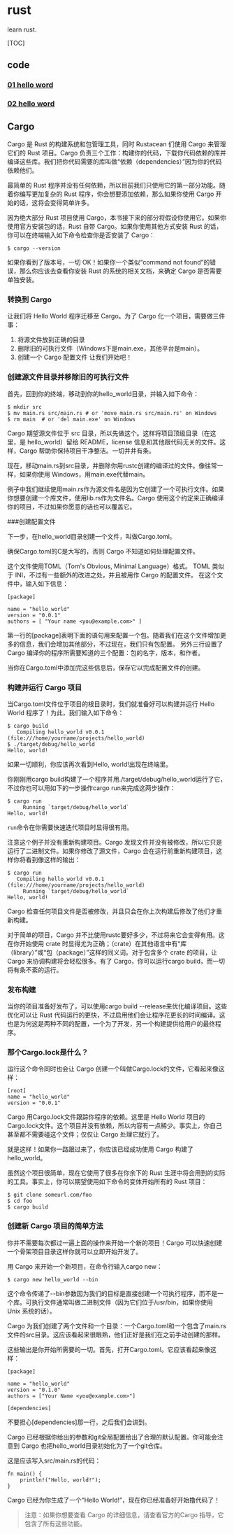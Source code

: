 # rust
learn rust.

[TOC]

## code

### [01 hello word](./src/01/01.rs)

### [02 hello word](./src/01/01.rs)

## Cargo

Cargo 是 Rust 的构建系统和包管理工具，同时 Rustacean 们使用 Cargo 来管理它们的 Rust 项目。Cargo 负责三个工作：构建你的代码，下载你代码依赖的库并编译这些库。我们把你代码需要的库叫做“依赖（dependencies）”因为你的代码依赖他们。

最简单的 Rust 程序并没有任何依赖，所以目前我们只使用它的第一部分功能。随着你编写更加复杂的 Rust 程序，你会想要添加依赖，那么如果你使用 Cargo 开始的话，这将会变得简单许多。

因为绝大部分 Rust 项目使用 Cargo，本书接下来的部分将假设你使用它。如果你使用官方安装包的话，Rust 自带 Cargo。如果你使用其他方式安装 Rust 的话，你可以在终端输入如下命令检查你是否安装了 Cargo：

```
$ cargo --version
```

如果你看到了版本号，一切 OK！如果你一个类似“command not found”的错误，那么你应该去查看你安装 Rust 的系统的相关文档，来确定 Cargo 是否需要单独安装。

### 转换到 Cargo

让我们将 Hello World 程序迁移至 Cargo。为了 Cargo 化一个项目，需要做三件事：
1. 将源文件放到正确的目录
2. 删除旧的可执行文件（Windows下是main.exe，其他平台是main）。
3. 创建一个 Cargo 配置文件
让我们开始吧！

### 创建源文件目录并移除旧的可执行文件
首先，回到你的终端，移动到你的hello_world目录，并输入如下命令：

```
$ mkdir src
$ mv main.rs src/main.rs # or 'move main.rs src/main.rs' on Windows
$ rm main  # or 'del main.exe' on Windows
```

Cargo 期望源文件位于 src 目录，所以先做这个。这样将项目顶级目录（在这里，是 hello_world）留给 README，license 信息和其他跟代码无关的文件。这样，Cargo 帮助你保持项目干净整洁。一切井井有条。

现在，移动main.rs到src目录，并删除你用rustc创建的编译过的文件。像往常一样，如果你使用 Windows，用main.exe代替main。

例子中我们继续使用main.rs作为源文件名是因为它创建了一个可执行文件。如果
你想要创建一个库文件，使用lib.rs作为文件名。Cargo 使用这个约定来正确编译你的项目，不过如果你愿意的话也可以覆盖它。

###创建配置文件

下一步，在hello_world目录创建一个文件，叫做Cargo.toml。

确保Cargo.toml的C是大写的，否则 Cargo 不知道如何处理配置文件。

这个文件使用TOML（Tom's Obvious, Minimal Language）格式。 TOML 类似于 INI，不过有一些额外的改进之处，并且被用作 Cargo 的配置文件。
在这个文件中，输入如下信息：
```
[package]

name = "hello_world"
version = "0.0.1"
authors = [ "Your name <you@example.com>" ]
```

第一行的[package]表明下面的语句用来配置一个包。随着我们在这个文件增加更多的信息，我们会增加其他部分，不过现在，我们只有包配置。
另外三行设置了 Cargo 编译你的程序所需要知道的三个配置：包的名字，版本，和作者。

当你在Cargo.toml中添加完这些信息后，保存它以完成配置文件的创建。

### 构建并运行 Cargo 项目

当Cargo.toml文件位于项目的根目录时，我们就准备好可以构建并运行 Hello World 程序了！为此，我们输入如下命令：

```
$ cargo build
   Compiling hello_world v0.0.1 (file:///home/yourname/projects/hello_world)
$ ./target/debug/hello_world
Hello, world!
```

如果一切顺利，你应该再次看到Hello, world!出现在终端里。

你刚刚用cargo build构建了一个程序并用./target/debug/hello_world运行了它，不过你也可以用如下的一步操作cargo run来完成这两步操作：

```
$ cargo run
     Running `target/debug/hello_world`
Hello, world!
```

`run`命令在你需要快速迭代项目时显得很有用。

注意这个例子并没有重新构建项目。Cargo 发现文件并没有被修改，所以它只是运行了二进制文件。如果你修改了源文件，Cargo 会在运行前重新构建项目，这样你将看到像这样的输出：
```
$ cargo run
   Compiling hello_world v0.0.1 (file:///home/yourname/projects/hello_world)
     Running `target/debug/hello_world`
Hello, world!
```
Cargo 检查任何项目文件是否被修改，并且只会在你上次构建后修改了他们才重新构建。

对于简单的项目，Cargo 并不比使用rustc要好多少，不过将来它会变得有用。这在你开始使用 crate 时显得尤为正确；（crate）在其他语言中有“库（library）”或“包（package）”这样的同义词。对于包含多个 crate 的项目，让 Cargo 来协调构建将会轻松很多。有了 Cargo，你可以运行cargo build，而一切将有条不紊的运行。

### 发布构建

当你的项目准备好发布了，可以使用cargo build --release来优化编译项目。这些优化可以让 Rust 代码运行的更快，不过启用他们会让程序花更长的时间编译。这也是为何这是两种不同的配置，一个为了开发，另一个构建提供给用户的最终程序。

### 那个Cargo.lock是什么？

运行这个命令同时也会让 Cargo 创建一个叫做Cargo.lock的文件，它看起来像这样：

```
[root]
name = "hello_world"
version = "0.0.1"
```

Cargo 用Cargo.lock文件跟踪你程序的依赖。这里是 Hello World 项目的Cargo.lock文件。这个项目并没有依赖，所以内容有一点稀少。事实上，你自己甚至都不需要碰这个文件；仅仅让 Cargo 处理它就行了。

就是这样！如果你一路跟过来了，你应该已经成功使用 Cargo 构建了hello_world。

虽然这个项目很简单，现在它使用了很多在你余下的 Rust 生涯中将会用到的实际的工具。事实上，你可以期望使用如下命令的变体开始所有的 Rust 项目：

```
$ git clone someurl.com/foo
$ cd foo
$ cargo build
```

### 创建新 Cargo 项目的简单方法

你并不需要每次都过一遍上面的操作来开始一个新的项目！Cargo 可以快速创建一个骨架项目目录这样你就可以立即开始开发了。

用 Cargo 来开始一个新项目，在命令行输入cargo new：

```
$ cargo new hello_world --bin
```

这个命令传递了--bin参数因为我们的目标是直接创建一个可执行程序，而不是一个库。可执行文件通常叫做二进制文件（因为它们位于/usr/bin，如果你使用 Unix 系统的话）。

Cargo 为我们创建了两个文件和一个目录：一个Cargo.toml和一个包含了main.rs文件的src目录。这应该看起来很眼熟，他们正好是我们在之前手动创建的那样。

这些输出是你开始所需要的一切。首先，打开Cargo.toml。它应该看起来像这样：

```
[package]

name = "hello_world"
version = "0.1.0"
authors = ["Your Name <you@example.com>"]

[dependencies]
```

不要担心[dependencies]那一行，之后我们会讲到。

Cargo 已经根据你给出的参数和git全局配置给出了合理的默认配置。你可能会注意到 Cargo 也把hello_world目录初始化为了一个git仓库。

这是应该写入src/main.rs的代码：

```
fn main() {
    println!("Hello, world!");
}
```

Cargo 已经为你生成了一个“Hello World!”，现在你已经准备好开始撸代码了！

> 注意：如果你想要查看 Cargo 的详细信息，请查看官方的Cargo 指导，它包含了所有这些功能。
